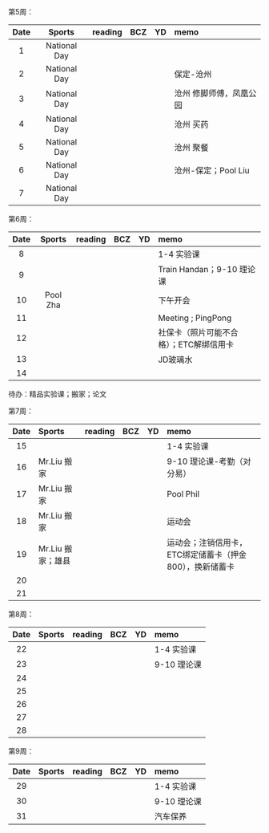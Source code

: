 第5周：

| Date  | Sports | reading | BCZ | YD | memo | 
| :---: | :---: | :---: | :---: | :---: | :--- | 
| 1 | National Day |  |  |  |  | 
| 2 | National Day |  |  |  | 保定-沧州 | 
| 3 | National Day |  |  |  | 沧州 修脚师傅，凤凰公园| 
| 4 | National Day |  |  |  | 沧州 买药| 
| 5 | National Day |  |  |  | 沧州 聚餐| 
| 6 | National Day |  |  |  | 沧州-保定；Pool Liu  | 
| 7 | National Day |  |  |  |  | 

第6周：

| Date  | Sports | reading | BCZ | YD | memo | 
| :---: | :---: | :---: | :---: | :---: | :--- | 
| 8 |  |  |  |  | 1-4  实验课 | 
| 9 |  |  |  |  | Train Handan；9-10 理论课 |   
| 10 | Pool Zha |  |  |  | 下午开会 | 
| 11 |  |  |  |  | Meeting ; PingPong | 
| 12 |  |  |  |  | 社保卡（照片可能不合格）；ETC解绑信用卡 | 
| 13 |  |  |  |  | JD玻璃水 | 
| 14 |  |  |  |  |  | 

待办：精品实验课；搬家；论文

第7周：

| Date  | Sports | reading | BCZ | YD | memo | 
| :---: | :--- | :---: | :---: | :---: | :--- | 
| 15 |  |  |  |  | 1-4  实验课 | 
| 16 | Mr.Liu 搬家 |  |  |  | 9-10 理论课-考勤（对分易） | 
| 17 | Mr.Liu 搬家 |  |  |  | Pool Phil | 
| 18 | Mr.Liu 搬家 |  |  |  | 运动会 | 
| 19 | Mr.Liu 搬家；雄县 |  |  |  | 运动会；注销信用卡，ETC绑定储蓄卡（押金800），换新储蓄卡 |   
| 20 |  |  |  |  |  | 
| 21 |  |  |  |  |  | 

第8周：

| Date  | Sports | reading | BCZ | YD | memo | 
| :---: | :---: | :---: | :---: | :---: | :--- | 
| 22 |  |  |  |  | 1-4  实验课 | 
| 23 |  |  |  |  | 9-10 理论课 | 
| 24 |  |  |  |  |  | 
| 25 |  |  |  |  |  | 
| 26 |  |  |  |  |  | 
| 27 |  |  |  |  |  | 
| 28 |  |  |  |  |  | 

第9周：

| Date  | Sports | reading | BCZ | YD | memo | 
| :---: | :---: | :---: | :---: | :---: | :--- | 
| 29 |  |  |  |  | 1-4  实验课 |  
| 30 |  |  |  |  | 9-10 理论课 | 
| 31 |  |  |  |  | 汽车保养 | 
